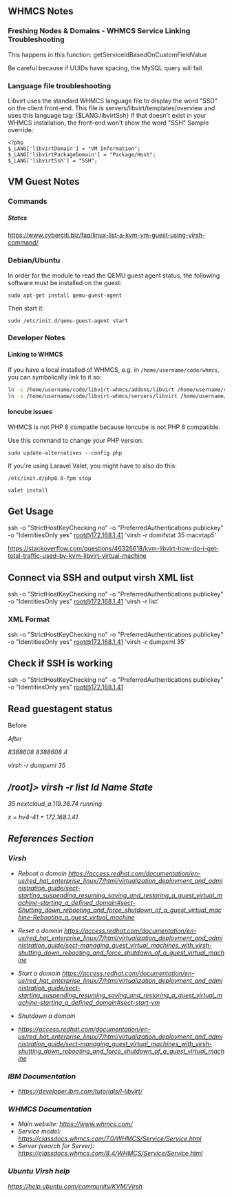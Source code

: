 ## WHMCS Notes

### Freshing Nodes & Domains - WHMCS Service Linking Troubleshooting

This happens in this function:
    getServiceIdBasedOnCustomFieldValue

Be careful because if UUIDs have spacing, the MySQL query will fail.

### Language file troubleshooting

Libvirt uses the standard WHMCS language file to display the word "SSD" on the client front-end.
This file is servers/libvirt/templates/overview and uses this language tag:
{$LANG.libvirtSsh}
If that doesn't exist in your WHMCS installation, the front-end won't show the word "SSH"
Sample override:

```
<?php
$_LANG['libvirtDomain'] = "VM Information";
$_LANG['libvirtPackageDomain'] = "Package/Host";
$_LANG['libvirtSsh'] = "SSH";
```

## VM Guest Notes

### Commands

##### States

https://www.cyberciti.biz/faq/linux-list-a-kvm-vm-guest-using-virsh-command/

### Debian/Ubuntu

In order for the module to read the QEMU guest agent status, the following software must be installed on the guest:

`sudo apt-get install qemu-guest-agent`

Then start it:

`sudo /etc/init.d/qemu-guest-agent start`

### Developer Notes

#### Linking to WHMCS

If you have a local installed of WHMCS, e.g. in `/home/username/code/whmcs`, you can symbolically link to it so:

```bash
ln -s /home/username/code/libvirt-whmcs/addons/libvirt /home/username/code/whmcs/modules/addons/libvirt
ln -s /home/username/code/libvirt-whmcs/servers/libvirt /home/username/code/whmcs/modules/servers/libvirt
```

#### Ioncube issues

WHMCS is not PHP 8 compatile because Ioncube is not PHP 8 compatible.

Use this command to change your PHP version:

`sudo update-alternatives --config php`

If you're using Laravel Valet, you might have to also do this:

`/etc/init.d/php8.0-fpm stop`

`valet install`

## Get Usage

ssh -o "StrictHostKeyChecking no" -o "PreferredAuthentications publickey" -o "IdentitiesOnly yes" root@172.168.1.41 'virsh -r domifstat 35 macvtap5'

https://stackoverflow.com/questions/46326618/kvm-libvirt-how-do-i-get-total-traffic-used-by-kvm-libvirt-virtual-machine

## Connect via SSH and output virsh XML list
ssh -o "StrictHostKeyChecking no" -o "PreferredAuthentications publickey" -o "IdentitiesOnly yes" root@172.168.1.41 'virsh -r list'

### XML Format
ssh -o "StrictHostKeyChecking no" -o "PreferredAuthentications publickey" -o "IdentitiesOnly yes" root@172.168.1.41 'virsh -r dumpxml 35'

## Check if SSH is working
ssh -o "StrictHostKeyChecking no" -o "PreferredAuthentications publickey" -o "IdentitiesOnly yes" root@172.168.1.41

## Read guestagent status

Before

<channel type='unix'>
    <source mode='bind' path='/var/lib/libvirt/qemu/channel/target/domain-35-nextcloud_a.b/org.qemu.guest_agent.0'/>
    <target type='virtio' name='org.qemu.guest_agent.0' state='disconnected'/>
    <alias name='channel0'/>
    <address type='virtio-serial' controller='0' bus='0' port='1'/>
</channel>

After

<channel type='unix'>
      <source mode='bind' path='/var/lib/libvirt/qemu/channel/target/domain-35-nextcloud_a.b/org.qemu.guest_agent.0'/>
      <target type='virtio' name='org.qemu.guest_agent.0' state='connected'/>
      <alias name='channel0'/>
      <address type='virtio-serial' controller='0' bus='0' port='1'/>
</channel>

<memory unit='KiB'>8388608</memory>
<currentMemory unit='KiB'>8388608</currentMemory>
<vcpu placement='static'>4</vcpu>



virsh -r dumpxml 35

/root]> virsh -r list
 Id    Name                           State
----------------------------------------------------
 35    nextcloud_a.119.36.74    running

x = hv4-41 = 172.168.1.41

## References Section

### Virsh

* Reboot a domain
  https://access.redhat.com/documentation/en-us/red_hat_enterprise_linux/7/html/virtualization_deployment_and_administration_guide/sect-starting_suspending_resuming_saving_and_restoring_a_guest_virtual_machine-starting_a_defined_domain#sect-Shutting_down_rebooting_and_force_shutdown_of_a_guest_virtual_machine-Rebooting_a_guest_virtual_machine

* Reset a domain
  https://access.redhat.com/documentation/en-us/red_hat_enterprise_linux/7/html/virtualization_deployment_and_administration_guide/sect-managing_guest_virtual_machines_with_virsh-shutting_down_rebooting_and_force_shutdown_of_a_guest_virtual_machine

* Start a domain
  https://access.redhat.com/documentation/en-us/red_hat_enterprise_linux/7/html/virtualization_deployment_and_administration_guide/sect-starting_suspending_resuming_saving_and_restoring_a_guest_virtual_machine-starting_a_defined_domain#sect-start-vm
  
* Shutdown a domain
* https://access.redhat.com/documentation/en-us/red_hat_enterprise_linux/7/html/virtualization_deployment_and_administration_guide/sect-managing_guest_virtual_machines_with_virsh-shutting_down_rebooting_and_force_shutdown_of_a_guest_virtual_machine

### IBM Documentation

* https://developer.ibm.com/tutorials/l-libvirt/

### WHMCS Documentation

* Main website:                 https://www.whmcs.com/
* Service model:                https://classdocs.whmcs.com/7.0/WHMCS/Service/Service.html
* Server (search for Server):   https://classdocs.whmcs.com/8.4/WHMCS/Service/Service.html

### Ubuntu Virsh help

https://help.ubuntu.com/community/KVM/Virsh